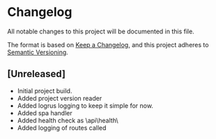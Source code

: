 # Changelog

All notable changes to this project will be documented in this file.

The format is based on [Keep a Changelog](https://keepachangelog.com/en/1.0.0/),
and this project adheres to [Semantic Versioning](https://semver.org/spec/v2.0.0.html).

## [Unreleased]

- Initial project build.
- Added project version reader
- Added logrus logging to keep it simple for now.
- Added spa handler
- Added health check as \api\health\
- Added logging of routes called
